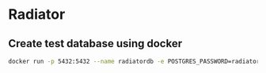 # Radiator

## Create test database using docker

```bash
docker run -p 5432:5432 --name radiatordb -e POSTGRES_PASSWORD=radiator -e POSTGRES_USER=radiator -e POSTGRES_DB=radiator -d postgres
```
